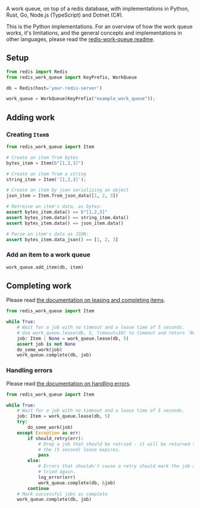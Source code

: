 A work queue, on top of a redis database, with implementations in Python, Rust, Go, Node.js
(TypeScript) and Dotnet (C#).

This is the Python implementations. For an overview of how the work queue works, it's limitations,
and the general concepts and implementations in other languages, please read the [redis-work-queue
readme](https://github.com/MeVitae/redis-work-queue/blob/main/README.md).

## Setup

```python
from redis import Redis
from redis_work_queue import KeyPrefix, WorkQueue

db = Redis(host='your-redis-server')

work_queue = WorkQueue(KeyPrefix("example_work_queue"));
```

## Adding work

### Creating `Item`s

```python
from redis_work_queue import Item

# Create an item from bytes
bytes_item = Item(b"[1,2,3]")

# Create an item from a string
string_item = Item('[1,2,3]');

# Create an item by json serializing an object
json_item = Item.from_json_data([1, 2, 3])

# Retreive an item's data, as bytes:
assert bytes_item.data() == b"[1,2,3]"
assert bytes_item.data() == string_item.data()
assert bytes_item.data() == json_item.data()

# Parse an item's data as JSON:
assert bytes_item.data_json() == [1, 2, 3]
```

### Add an item to a work queue
```python
work_queue.add_item(db, item)
```

## Completing work

Please read [the documentation on leasing and completing
items](https://github.com/MeVitae/redis-work-queue/blob/main/README.md#leasing-an-item).

```python
from redis_work_queue import Item

while True:
    # Wait for a job with no timeout and a lease time of 5 seconds.
    # Use work_queue.lease(db, 5, timeout=10) to timeout and return `None` after 10 seconds.
    job: Item | None = work_queue.lease(db, 5)
    assert job is not None
    do_some_work(job)
    work_queue.complete(db, job)
```

### Handling errors

Please read [the documentation on handling
errors](https://github.com/MeVitae/redis-work-queue/blob/main/README.md#handling-errors).

```python
from redis_work_queue import Item

while True:
    # Wait for a job with no timeout and a lease time of 5 seconds.
    job: Item = work_queue.lease(db, 5)
    try:
        do_some_work(job)
    except Exception as err:
        if should_retry(err):
            # Drop a job that should be retried - it will be returned to the work queue after
            # the (5 second) lease expires.
            pass
        else:
            # Errors that shouldn't cause a retry should mark the job as complete so it isn't
            # tried again.
            log_error(err)
            work_queue.complete(db, &job)
        continue
    # Mark successful jobs as complete
    work_queue.complete(db, job)
```
